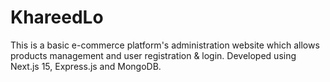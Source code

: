 # KhareedLo
This is a basic e-commerce platform's administration website which allows products management and user registration & login. Developed using Next.js 15, Express.js and MongoDB.
